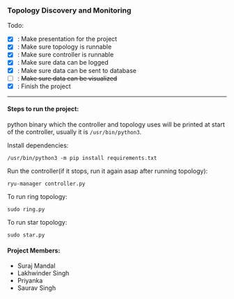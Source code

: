 ### Topology Discovery and Monitoring

Todo:

- [X] : Make presentation for the project
- [X] : Make sure topology is runnable
- [X] : Make sure controller is runnable
- [X] : Make sure data can be logged
- [X] : Make sure data can be sent to database
- [ ] : ~~Make sure data can be visualized~~
- [X] : Finish the project

---

#### Steps to run the project:

python binary which the controller and topology uses will be printed at start of the controller, usually it is `/usr/bin/python3`.

Install dependencies:

```
/usr/bin/python3 -m pip install requirements.txt
```

Run the controller(if it stops, run it again asap after running topology):

```
ryu-manager controller.py
```

To run ring topology:

```
sudo ring.py
```

To run star topology:

```
sudo star.py
```

#### Project Members:

- Suraj Mandal
- Lakhwinder Singh
- Priyanka
- Saurav Singh

